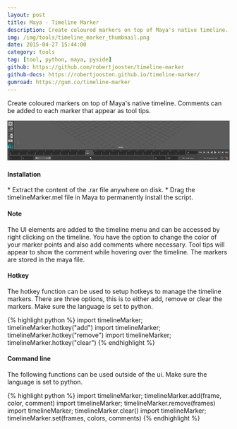 ```yaml
---
layout: post
title: Maya - Timeline Marker
description: Create coloured markers on top of Maya's native timeline. Comments can be added to each marker that appear as tool tips.
img: /img/tools/timeline_marker_thumbnail.png
date: 2015-04-27 15:44:00
category: tools
tag: [tool, python, maya, pyside]
github: https://github.com/robertjoosten/timeline-marker
github-docs: https://robertjoosten.github.io/timeline-marker/
gumroad: https://gum.co/timeline-marker
---
```

<p class="justify">Create coloured markers on top of Maya's native timeline. Comments can be added to each marker that appear as tool tips.</p>
<p align="center"><img class="col three" src="/img/tools/timeline_marker_demo.gif"/></p>

<h4>Installation</h4> 
* Extract the content of the .rar file anywhere on disk.
* Drag the timelineMarker.mel file in Maya to permanently install the script.

<h4>Note</h4>
<p class="justify">The UI elements are added to the timeline menu and can be accessed by right clicking on the timeline. You have the option to change the color of your marker points and also add comments where necessary. Tool tips will appear to show the comment while hovering over the timeline. The markers are stored in the maya file.</p>

<h4>Hotkey</h4>
<p class="justify">The hotkey function can be used to setup hotkeys to manage the timeline markers. There are three options, this is to either add, remove or clear the markers. Make sure the language is set to python.</p>
{% highlight python %}
import timelineMarker; timelineMarker.hotkey("add")
import timelineMarker; timelineMarker.hotkey("remove")
import timelineMarker; timelineMarker.hotkey("clear")
{% endhighlight %}

<h4>Command line</h4>
<p class="justify">The following functions can be used outside of the ui. Make sure the language is set to python.</p>
{% highlight python %}
import timelineMarker; timelineMarker.add(frame, color, comment)
import timelineMarker; timelineMarker.remove(frames)
import timelineMarker; timelineMarker.clear()
import timelineMarker; timelineMarker.set(frames, colors, comments)
{% endhighlight %}